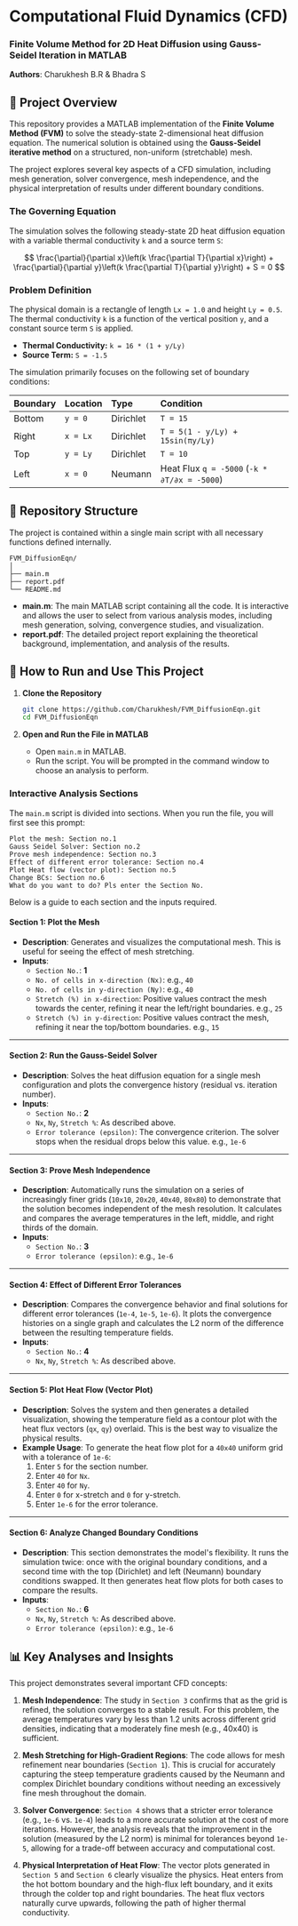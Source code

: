 # Computational Fluid Dynamics (CFD)

### Finite Volume Method for 2D Heat Diffusion using Gauss-Seidel Iteration in MATLAB

**Authors**: Charukhesh B.R & Bhadra S

## 📖 Project Overview

This repository provides a MATLAB implementation of the **Finite Volume Method (FVM)** to solve the steady-state 2-dimensional heat diffusion equation. The numerical solution is obtained using the **Gauss-Seidel iterative method** on a structured, non-uniform (stretchable) mesh.

The project explores several key aspects of a CFD simulation, including mesh generation, solver convergence, mesh independence, and the physical interpretation of results under different boundary conditions.

### The Governing Equation

The simulation solves the following steady-state 2D heat diffusion equation with a variable thermal conductivity `k` and a source term `S`:

$$
\frac{\partial}{\partial x}\left(k \frac{\partial T}{\partial x}\right) + \frac{\partial}{\partial y}\left(k \frac{\partial T}{\partial y}\right) + S = 0
$$

### Problem Definition

The physical domain is a rectangle of length `Lx = 1.0` and height `Ly = 0.5`. The thermal conductivity `k` is a function of the vertical position `y`, and a constant source term `S` is applied.

- **Thermal Conductivity:** `k = 16 * (1 + y/Ly)`
- **Source Term:** `S = -1.5`

The simulation primarily focuses on the following set of boundary conditions:

| Boundary | Location | Type      | Condition                                    |
| :------- | :------- | :-------- | :------------------------------------------- |
| Bottom   | `y = 0`  | Dirichlet | `T = 15`                                     |
| Right    | `x = Lx` | Dirichlet | `T = 5(1 - y/Ly) + 15sin(πy/Ly)`               |
| Top      | `y = Ly` | Dirichlet | `T = 10`                                     |
| Left     | `x = 0`  | Neumann   | Heat Flux `q = -5000` (`-k * ∂T/∂x = -5000`) |

## 📁 Repository Structure

The project is contained within a single main script with all necessary functions defined internally.

```
FVM_DiffusionEqn/
│
├── main.m
├── report.pdf
└── README.md
```

- **main.m**: The main MATLAB script containing all the code. It is interactive and allows the user to select from various analysis modes, including mesh generation, solving, convergence studies, and visualization.
- **report.pdf**: The detailed project report explaining the theoretical background, implementation, and analysis of the results.

## 🚀 How to Run and Use This Project

1.  **Clone the Repository**
    ```bash
    git clone https://github.com/Charukhesh/FVM_DiffusionEqn.git
    cd FVM_DiffusionEqn
    ```

2.  **Open and Run the File in MATLAB**
    -   Open `main.m` in MATLAB.
    -   Run the script. You will be prompted in the command window to choose an analysis to perform.

### Interactive Analysis Sections

The `main.m` script is divided into sections. When you run the file, you will first see this prompt:

```
Plot the mesh: Section no.1
Gauss Seidel Solver: Section no.2
Prove mesh independence: Section no.3
Effect of different error tolerance: Section no.4
Plot Heat flow (vector plot): Section no.5
Change BCs: Section no.6
What do you want to do? Pls enter the Section No.
```

Below is a guide to each section and the inputs required.

#### **Section 1: Plot the Mesh**
-   **Description**: Generates and visualizes the computational mesh. This is useful for seeing the effect of mesh stretching.
-   **Inputs**:
    -   `Section No.`: **1**
    -   `No. of cells in x-direction (Nx)`: e.g., `40`
    -   `No. of cells in y-direction (Ny)`: e.g., `40`
    -   `Stretch (%) in x-direction`: Positive values contract the mesh towards the center, refining it near the left/right boundaries. e.g., `25`
    -   `Stretch (%) in y-direction`: Positive values contract the mesh, refining it near the top/bottom boundaries. e.g., `15`

---

#### **Section 2: Run the Gauss-Seidel Solver**
-   **Description**: Solves the heat diffusion equation for a single mesh configuration and plots the convergence history (residual vs. iteration number).
-   **Inputs**:
    -   `Section No.`: **2**
    -   `Nx`, `Ny`, `Stretch %`: As described above.
    -   `Error tolerance (epsilon)`: The convergence criterion. The solver stops when the residual drops below this value. e.g., `1e-6`

---

#### **Section 3: Prove Mesh Independence**
-   **Description**: Automatically runs the simulation on a series of increasingly finer grids (`10x10`, `20x20`, `40x40`, `80x80`) to demonstrate that the solution becomes independent of the mesh resolution. It calculates and compares the average temperatures in the left, middle, and right thirds of the domain.
-   **Inputs**:
    -   `Section No.`: **3**
    -   `Error tolerance (epsilon)`: e.g., `1e-6`

---

#### **Section 4: Effect of Different Error Tolerances**
-   **Description**: Compares the convergence behavior and final solutions for different error tolerances (`1e-4`, `1e-5`, `1e-6`). It plots the convergence histories on a single graph and calculates the L2 norm of the difference between the resulting temperature fields.
-   **Inputs**:
    -   `Section No.`: **4**
    -   `Nx`, `Ny`, `Stretch %`: As described above.

---

#### **Section 5: Plot Heat Flow (Vector Plot)**
-   **Description**: Solves the system and then generates a detailed visualization, showing the temperature field as a contour plot with the heat flux vectors (`qx`, `qy`) overlaid. This is the best way to visualize the physical results.
-   **Example Usage**: To generate the heat flow plot for a `40x40` uniform grid with a tolerance of `1e-6`:
    1.  Enter `5` for the section number.
    2.  Enter `40` for `Nx`.
    3.  Enter `40` for `Ny`.
    4.  Enter `0` for x-stretch and `0` for y-stretch.
    5.  Enter `1e-6` for the error tolerance.

---

#### **Section 6: Analyze Changed Boundary Conditions**
-   **Description**: This section demonstrates the model's flexibility. It runs the simulation twice: once with the original boundary conditions, and a second time with the top (Dirichlet) and left (Neumann) boundary conditions swapped. It then generates heat flow plots for both cases to compare the results.
-   **Inputs**:
    -   `Section No.`: **6**
    -   `Nx`, `Ny`, `Stretch %`: As described above.
    -   `Error tolerance (epsilon)`: e.g., `1e-6`

## 📊 Key Analyses and Insights

This project demonstrates several important CFD concepts:
1.  **Mesh Independence**: The study in `Section 3` confirms that as the grid is refined, the solution converges to a stable result. For this problem, the average temperatures vary by less than 1.2 units across different grid densities, indicating that a moderately fine mesh (e.g., 40x40) is sufficient.

2.  **Mesh Stretching for High-Gradient Regions**: The code allows for mesh refinement near boundaries (`Section 1`). This is crucial for accurately capturing the steep temperature gradients caused by the Neumann and complex Dirichlet boundary conditions without needing an excessively fine mesh throughout the domain.

3.  **Solver Convergence**: `Section 4` shows that a stricter error tolerance (e.g., `1e-6` vs. `1e-4`) leads to a more accurate solution at the cost of more iterations. However, the analysis reveals that the improvement in the solution (measured by the L2 norm) is minimal for tolerances beyond `1e-5`, allowing for a trade-off between accuracy and computational cost.

4.  **Physical Interpretation of Heat Flow**: The vector plots generated in `Section 5` and `Section 6` clearly visualize the physics. Heat enters from the hot bottom boundary and the high-flux left boundary, and it exits through the colder top and right boundaries. The heat flux vectors naturally curve upwards, following the path of higher thermal conductivity.
    
